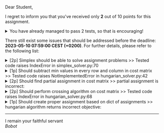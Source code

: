 Dear Student,

I regret to inform you that you've received only **2** out of 10 points for this assignment.
<details><summary>You have already managed to pass 2 tests, so that is encouraging!</summary>&emsp;☑&nbsp;[1p] Maximization problem should be converted to minimization problem<br>&emsp;☑&nbsp;[1p] Rectangular problem should be padded with constant to make it square</details>

There still exist some issues that should be addressed before the deadline: **2023-05-10 07:59:00 CEST (+0200)**. For further details, please refer to the following list:

<details><summary>[2p] Simplex should be able to solve assignment problems &gt;&gt; Tested code raises IndexError in simplex_solver.py:70</summary></details>
<details><summary>[1p] Should subtract min values in every row and column in cost matrix &gt;&gt; Tested code raises NotImplementedError in hungarian_solver.py:42</summary></details>
<details><summary>[2p] Should find partial assignment in cost matrix &gt;&gt; partial assignment is incorrect:</summary>- got: {}<br>- expected: {0: 0, 2: 2, 1: 1}<br>- for cost matrix: <br>&nbsp;&nbsp;&nbsp;&nbsp;[[0 3 4]<br>&nbsp;&nbsp;&nbsp;&nbsp;&nbsp;[1 0 0]<br>&nbsp;&nbsp;&nbsp;&nbsp;&nbsp;[3 3 0]]<br>tip. remember that smaller index wins ties</details>
<details><summary>[2p] Should perform crossing algorithm on cost matrix &gt;&gt; Tested code raises IndexError in hungarian_solver.py:68</summary></details>
<details><summary>[1p] Should create proper assignment based on dict of assignments &gt;&gt; hungarian algorithm returns incorrect objective:</summary>- got: None<br>- expected: 12<br>- for cost matrix: <br>&nbsp;&nbsp;&nbsp;&nbsp;[[4 9 8]<br>&nbsp;&nbsp;&nbsp;&nbsp;&nbsp;[6 7 5]<br>&nbsp;&nbsp;&nbsp;&nbsp;&nbsp;[4 6 1]]<br>- and assignment: None</details>

-----------
I remain your faithful servant\
_Bobot_